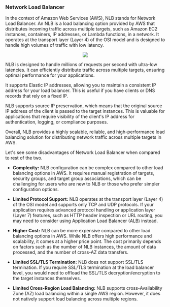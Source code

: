 ### Network Load Balancer

In the context of Amazon Web Services (AWS), NLB stands for Network Load Balancer. An NLB is a load balancing option provided by AWS that distributes incoming traffic across multiple targets, such as Amazon EC2 instances, containers, IP addresses, or Lambda functions, in a network. It operates at the transport layer (Layer 4) of the OSI model and is designed to handle high volumes of traffic with low latency.

<p align="center">
<img src="https://github.com/jijinmichael/NLB/assets/134680540/4343ffe6-5889-4cdc-bc22-3bde4fefa87d)"></p>

NLB is designed to handle millions of requests per second with ultra-low latencies. It can efficiently distribute traffic across multiple targets, ensuring optimal performance for your applications.

It supports Elastic IP addresses, allowing you to maintain a consistent IP address for your load balancer. This is useful if you have clients or DNS records that rely on a fixed IP.

NLB supports source IP preservation, which means that the original source IP address of the client is passed to the target instances. This is valuable for applications that require visibility of the client's IP address for authentication, logging, or compliance purposes.

Overall, NLB provides a highly scalable, reliable, and high-performance load balancing solution for distributing network traffic across multiple targets in AWS.

Let's see some disadvantages of Network Load Balancer when compared to rest of the two.

- **Complexity:** NLB configuration can be complex compared to other load balancing options in AWS. It requires manual registration of targets, security groups, and target group associations, which can be challenging for users who are new to NLB or those who prefer simpler configuration options.

- **Limited Protocol Support:** NLB operates at the transport layer (Layer 4) of the OSI model and supports only TCP and UDP protocols. If your application requires advanced protocol handling or application layer (Layer 7) features, such as HTTP header inspection or URL routing, you may need to consider using Application Load Balancer (ALB) instead.

- **Higher Cost:** NLB can be more expensive compared to other load balancing options in AWS. While NLB offers high performance and scalability, it comes at a higher price point. The cost primarily depends on factors such as the number of NLB instances, the amount of data processed, and the number of cross-AZ data transfers.

- **Limited SSL/TLS Termination:** NLB does not support SSL/TLS termination. If you require SSL/TLS termination at the load balancer level, you would need to offload the SSL/TLS decryption/encryption to the target instances themselves.

- **Limited Cross-Region Load Balancing:** NLB supports cross-Availability Zone (AZ) load balancing within a single AWS region. However, it does not natively support load balancing across multiple regions.

